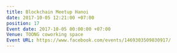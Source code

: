 ```yaml
---
title: Blockchain Meetup Hanoi
date: 2017-10-05 12:21:00 +07:00
position: 17
Event date: 2017-10-05 00:00:00 +07:00
Venue: TOONG coworking space
Event URL: https://www.facebook.com/events/1469303509830917/
---
```


